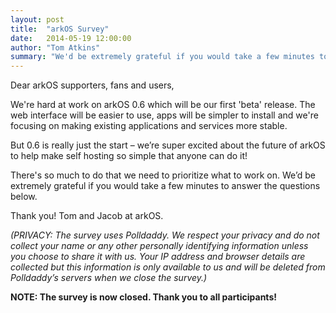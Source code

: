 ```yaml
---
layout: post
title:  "arkOS Survey"
date:   2014-05-19 12:00:00
author: "Tom Atkins"
summary: "We'd be extremely grateful if you would take a few minutes to answer the questions inside."
---
```

Dear arkOS supporters, fans and users,

We're hard at work on arkOS 0.6 which will be our first 'beta' release. The web interface will be easier to use, apps will be simpler to install and we're focusing on making existing applications and services more stable.

But 0.6 is really just the start – we’re super excited about the future of arkOS to help make self hosting so simple that anyone can do it!

There's so much to do that we need to prioritize what to work on. We’d be extremely grateful if you would take a few minutes to answer the questions below.

Thank you!
Tom and Jacob at arkOS.

*(PRIVACY: The survey uses Polldaddy. We respect your privacy and do not collect your name or any other personally identifying information unless you choose to share it with us. Your IP address and browser details are collected but this information is only available to us and will be deleted from Polldaddy’s servers when we close the survey.)*

**NOTE: The survey is now closed. Thank you to all participants!**
